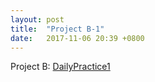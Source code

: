 ```yaml
---
layout: post
title:  "Project B-1"
date:   2017-11-06 20:39 +0800
---
```


Project B: [DailyPractice1](http://hushi929878.lofter.com/post/1f1f8f9a_118e6e14)
